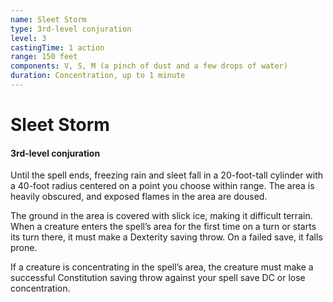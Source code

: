 ```yaml
---
name: Sleet Storm
type: 3rd-level conjuration
level: 3
castingTime: 1 action
range: 150 feet
components: V, S, M (a pinch of dust and a few drops of water)
duration: Concentration, up to 1 minute
---
```


# Sleet Storm

#### 3rd-level conjuration

Until the spell ends, freezing rain and sleet fall in a 20-foot-tall cylinder with a 40-foot radius centered on a point you choose within range. The area is heavily obscured, and exposed flames in the area are doused.

The ground in the area is covered with slick ice, making it difficult terrain. When a creature enters the spell’s area for the first time on a turn or starts its turn there, it must make a Dexterity saving throw. On a failed save, it falls prone.

If a creature is concentrating in the spell’s area, the creature must make a successful Constitution saving throw against your spell save DC or lose concentration.
